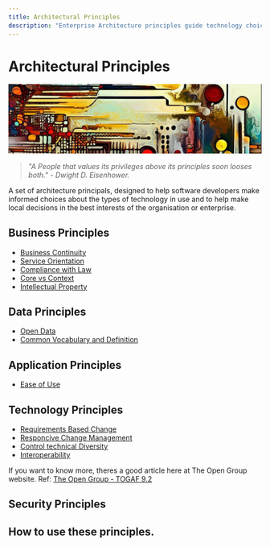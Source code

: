 ```yaml
---
title: Architectural Principles
description: "Enterprise Architecture principles guide technology choices that align with the enterprise’s vision and goals."
---
```

# Architectural Principles

![An abstract header in the style of Van Gogh](/media/images/header01.png)

> *"A People that values its privileges above its principles soon looses both." - Dwight D. Eisenhower.*

A set of architecture principals, designed to help software developers make informed choices about the types of technology in use and to help make local decisions in the best interests of the organisation or enterprise.

## Business Principles

* [Business Continuity](xref:"Business-Continuity")
* [Service Orientation](./1-businessPrinciples/2-serviceOrientation.md)
* [Compliance with Law](./1-businessPrinciples/3-complianceWithLaw.md)
* [Core vs Context](./1-businessPrinciples/4-coreVsContext.md)
* [Intellectual Property](./1-businessPrinciples/5-intellectualProperty.md)

## Data Principles

* [Open Data](./2-dataPrinciples/1-openData.md)
* [Common Vocabulary and Definition](./2-dataPrinciples/2-commonVocabularyAndDataDefinitions.md)

## Application Principles

* [Ease of Use](./3-applicationPrinciples/1-easeOfUse.md)

## Technology Principles

* [Requirements Based Change](./4-technologyPrinciples/1-requirementsBasedChange.md)
* [Responcive Change Management](./4-technologyPrinciples/2-responsiveChangemanagement.md)
* [Control technical Diversity](./4-technologyPrinciples/3-controlTechnicalDiversity.md)
* [Interoperability](./4-technologyPrinciples/4-interoperability.md)

If you want to know more, theres a good article here at The Open Group website. Ref: [The Open Group - TOGAF 9.2](https://pubs.opengroup.org/architecture/togaf9-doc/arch/chap20.html)

## Security Principles

## How to use these principles.
